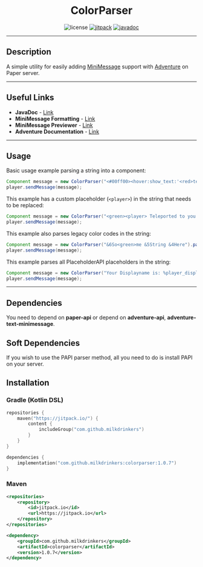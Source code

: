 
<h1 align="center">ColorParser</h1>
<p align="center">
    <img src="https://img.shields.io/github/license/milkdrinkers/ColorParser?color=blue&style=flat-square" alt="license"/>
    <a href="https://github.com/milkdrinkers/ColorParser#installation"><img src="https://jitpack.io/v/milkdrinkers/colorparser.svg?style=flat-square" alt="jitpack"/></a>
    <a href="https://jitpack.io/com/github/USER/REPO/latest/javadoc/"><img src="https://img.shields.io/badge/Javadoc-8A2BE2?style=flat-square" alt="javadoc"/></a>
</p>

---

## Description

A simple utility for easily adding [MiniMessage](https://docs.advntr.dev/minimessage/format.html) support with [Adventure](https://docs.advntr.dev/index.html) on Paper server.

---

## Useful Links

* **JavaDoc** - [Link](https://jitpack.io/com/github/milkdrinkers/colorparser/latest/javadoc/)
* **MiniMessage Formatting** - [Link](https://docs.advntr.dev/minimessage/format.html)
* **MiniMessage Previewer** - [Link](https://webui.advntr.dev/)
* **Adventure Documentation** - [Link](https://docs.advntr.dev/index.html)

---

## Usage

Basic usage example parsing a string into a component:
```java
Component message = new ColorParser("<#00ff00><hover:show_text:'<red>test'>R G B!").build();
player.sendMessage(message);
```

This example has a custom placeholder (`<player>`) in the string that needs to be replaced:
```java
Component message = new ColorParser("<green><player> Teleported to you.").parseMinimessagePlaceholder("player", player.getName()).build();
player.sendMessage(message);
```

This example also parses legacy color codes in the string:
```java
Component message = new ColorParser("&6So<green>me &5String &4Here").parseLegacy().build();
player.sendMessage(message);
```

This example parses all PlaceholderAPI placeholders in the string:
```java
Component message = new ColorParser("Your Displayname is: %player_displayname%").parsePAPIPlaceholders(player).build();
player.sendMessage(message);
```

--- 

## Dependencies

You need to depend on **paper-api** or depend on **adventure-api**, **adventure-text-minimessage**.

## Soft Dependencies

If you wish to use the PAPI parser method, all you need to do is install PAPI on your server.

## Installation

### Gradle (Kotlin DSL)
```kotlin
repositories {
    maven("https://jitpack.io/") {
        content {
            includeGroup("com.github.milkdrinkers")
        }
    }
}

dependencies {
    implementation("com.github.milkdrinkers:colorparser:1.0.7")
}
```

### Maven
```xml
<repositories>
    <repository>
        <id>jitpack.io</id>
        <url>https://jitpack.io</url>
    </repository>
</repositories>

<dependency>
    <groupId>com.github.milkdrinkers</groupId>
    <artifactId>colorparser</artifactId>
    <version>1.0.7</version>
</dependency>
```
